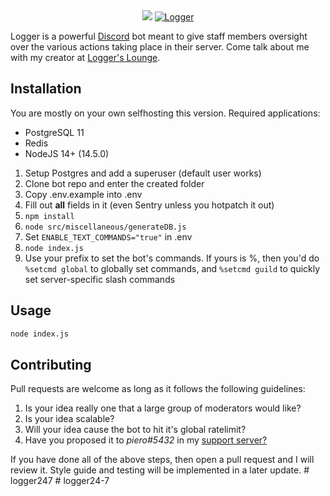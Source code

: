 <center><img src="https://cdn.discordapp.com/attachments/349356606883889152/616414555639382016/Logger.png" />
<a href="https://discordbots.org/bot/298822483060981760" >
  <img src="https://discordbots.org/api/widget/298822483060981760.svg" alt="Logger" />
</a>
</center>

Logger is a powerful [Discord](https://discordapp.com) bot meant to give staff members oversight over the various actions taking place in their server. Come talk about me with my creator at [Logger's Lounge](https://discord.gg/ed7Gaa3).

## Installation

You are mostly on your own selfhosting this version. Required applications:
- PostgreSQL 11
- Redis
- NodeJS 14+ (14.5.0)

1. Setup Postgres and add a superuser (default user works)
2. Clone bot repo and enter the created folder
3. Copy .env.example into .env
4. Fill out **all** fields in it (even Sentry unless you hotpatch it out)
5. `npm install`
6. `node src/miscellaneous/generateDB.js`
7. Set `ENABLE_TEXT_COMMANDS="true"` in .env
8. `node index.js`
9. Use your prefix to set the bot's commands. If yours is %, then you'd do `%setcmd global` to globally set commands, and `%setcmd guild` to quickly set server-specific slash commands

## Usage

```bash
node index.js
```

## Contributing
Pull requests are welcome as long as it follows the following guidelines:
1. Is your idea really one that a large group of moderators would like?
2. Is your idea scalable?
3. Will your idea cause the bot to hit it's global ratelimit?
4. Have you proposed it to *piero#5432* in my [support server?](https://discord.gg/ed7Gaa3)

If you have done all of the above steps, then open a pull request and I will review it. Style guide and testing will be implemented in a later update.
#   l o g g e r 2 4 7  
 #   l o g g e r 2 4 - 7  
 